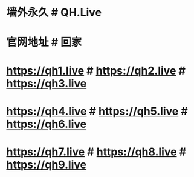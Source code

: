 # 墙外永久 # QH.Live
# 官网地址 # 回家
# https://qh1.live # https://qh2.live # https://qh3.live
# https://qh4.live # https://qh5.live # https://qh6.live
# https://qh7.live # https://qh8.live # https://qh9.live
